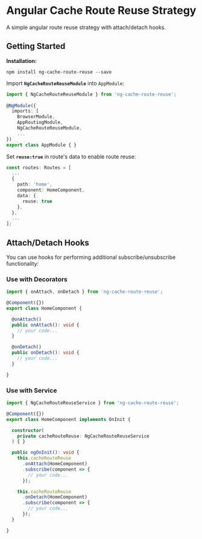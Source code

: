 # Angular Cache Route Reuse Strategy

A simple angular route reuse strategy with attach/detach hooks.

## Getting Started
**Installation:**

`npm install ng-cache-route-reuse --save`

Import **`NgCacheRouteReuseModule`** into `AppModule`:
```typescript
import { NgCacheRouteReuseModule } from 'ng-cache-route-reuse';
    
@NgModule({
  imports: [
    BrowserModule,
    AppRoutingModule,
    NgCacheRouteReuseModule,
    ...
})
export class AppModule { }
```

Set **`reuse:true`** in route's data to enable route reuse:
```typescript
const routes: Routes = [
  ...
  {
    path: 'home',
    component: HomeComponent,
    data: {
      reuse: true
    },
  },
  ...
];
```

## Attach/Detach Hooks
You can use hooks for performing additional subscribe/unsubscribe functionality:

### Use with Decorators

```typescript
import { onAttach, onDetach } from 'ng-cache-route-reuse';

@Component({})
export class HomeComponent {

  @onAttach()
  public onAttach(): void {
    // your code...
  }

  @onDetach()
  public onDetach(): void {
    // your code...
  }

}
```

### Use with Service

```typescript
import { NgCacheRouteReuseService } from 'ng-cache-route-reuse';

@Component({})
export class HomeComponent implements OnInit {

  constructor(
    private cacheRouteReuse: NgCacheRouteReuseService
  ) { }

  public ngOnInit(): void {
    this.cacheRouteReuse
      .onAttach(HomeComponent)
      .subscribe(component => {
        // your code...
      });

    this.cacheRouteReuse
      .onDetach(HomeComponent)
      .subscribe(component => {
        // your code...
      });
  }

}

```
